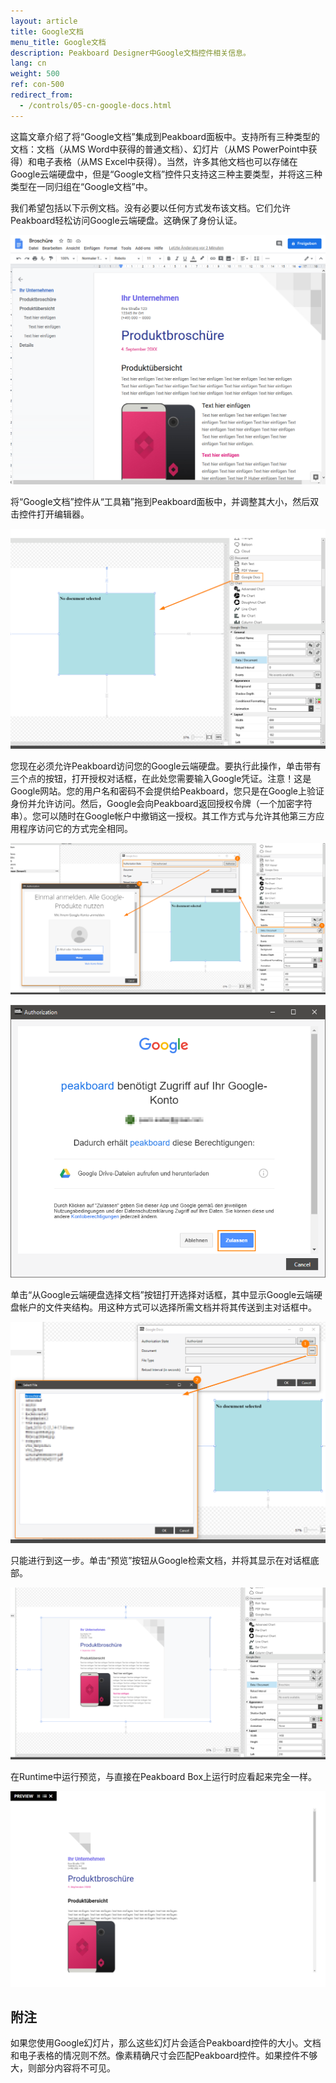 ```yaml
---
layout: article
title: Google文档 
menu_title: Google文档
description: Peakboard Designer中Google文档控件相关信息。
lang: cn
weight: 500
ref: con-500
redirect_from:
  - /controls/05-cn-google-docs.html
---
```


这篇文章介绍了将“Google文档”集成到Peakboard面板中。支持所有三种类型的文档：文档（从MS Word中获得的普通文档）、幻灯片（从MS PowerPoint中获得）和电子表格（从MS Excel中获得）。当然，许多其他文档也可以存储在Google云端硬盘中，但是“Google文档”控件只支持这三种主要类型，并将这三种类型在一同归组在“Google文档”中。

我们希望包括以下示例文档。没有必要以任何方式发布该文档。它们允许Peakboard轻松访问Google云端硬盘。这确保了身份认证。

![image_1](/assets/images/Controls/Google-Docs/ControlsGoogleDocs01.png)

将“Google文档”控件从“工具箱”拖到Peakboard面板中，并调整其大小，然后双击控件打开编辑器。

![image_1](/assets/images/Controls/Google-Docs/ControlsGoogleDocs02.png)

您现在必须允许Peakboard访问您的Google云端硬盘。要执行此操作，单击带有三个点的按钮，打开授权对话框，在此处您需要输入Google凭证。注意！这是Google网站。您的用户名和密码不会提供给Peakboard，您只是在Google上验证身份并允许访问。然后，Google会向Peakboard返回授权令牌（一个加密字符串）。您可以随时在Google帐户中撤销这一授权。其工作方式与允许其他第三方应用程序访问它的方式完全相同。

![image_1](/assets/images/Controls/Google-Docs/ControlsGoogleDocs03.png)

![image_1](/assets/images/Controls/Google-Docs/ControlsGoogleDocs04.png)

单击“从Google云端硬盘选择文档”按钮打开选择对话框，其中显示Google云端硬盘帐户的文件夹结构。用这种方式可以选择所需文档并将其传送到主对话框中。

![image_1](/assets/images/Controls/Google-Docs/ControlsGoogleDocs05.png)

只能进行到这一步。单击“预览”按钮从Google检索文档，并将其显示在对话框底部。

![image_1](/assets/images/Controls/Google-Docs/ControlsGoogleDocs06.png)

在Runtime中运行预览，与直接在Peakboard Box上运行时应看起来完全一样。

![image_1](/assets/images/Controls/Google-Docs/ControlsGoogleDocs07.png)

## 附注

如果您使用Google幻灯片，那么这些幻灯片会适合Peakboard控件的大小。文档和电子表格的情况则不然。像素精确尺寸会匹配Peakboard控件。如果控件不够大，则部分内容将不可见。
